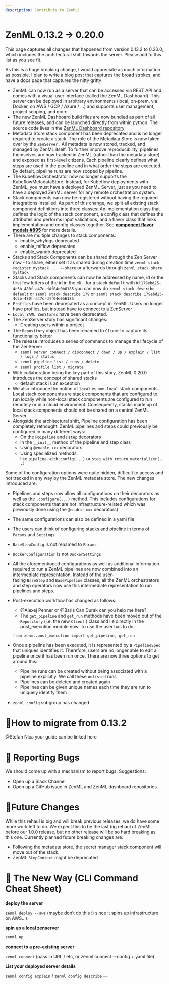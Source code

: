 ```yaml
---
description: Contribute to ZenML!
---
```


# ZenML 0.13.2 → 0.20.0

This page captures all changes that happened from version 0.13.2 to 0.20.0, which includes the architectural shift towards the server. Please add to this list as you see fit.

As this is a huge breaking change, I would appreciate as much information as possible. I plan to write a blog post that captures the broad strokes, and have a docs page that captures the nitty gritty

- ZenML can now run as a server that can be accessed via REST API and comes with a visual user interface (called the ZenML Dashboard). This server can be deployed in arbitrary environments (local, on-prem, via Docker, on AWS / GCP / Azure / ...) and supports user management, project scoping, and more.
- The new ZenML Dashboard build files are now bundled as part of all future releases, and can be launched directly from within python. The source code lives in the [ZenML Dashboard repository](https://github.com/zenml-io/zenml-ui)
- Metadata Store stack component has been deprecated and is no longer required to create a stack. The role of the Metadata Store is now taken over by the `ZenServer` . All metadata is now stored, tracked, and managed by ZenML itself. To further improve reproducibility, pipelines themselves are now tracked in ZenML (rather than the metadata store) and exposed as first-level citizens. Each pipeline clearly defines what steps are used in the pipeline and in what order the steps are executed. By default, pipeline runs are now scoped by pipeline.
- The KubeflowOrchestrator now no longer supports the KubeflowMetadataStore. Instead, for Kubeflow deployments with ZenML, you must have a deployed ZenML Server, just as you need to have a deployed ZenML server for any remote orchestration system.
- Stack components can now be registered without having the required integrations installed. As part of this change, we split all existing stack component definitions into three classes: An implementation class that defines the logic of the stack component, a config class that defines the attributes and performs input validations, and a flavor class that links implementation and config classes together. See **[component flavor models #895](https://github.com/zenml-io/zenml/pull/895)** for more details.
- There are multiple changes to stack components:
    - enable_whylogs deprecated
    - enable_mlflow deprecated
    - enable_wandb deprecated
- Stacks and Stack Components can be shared through the Zen Server now - to share, either set it as shared during creation time `zenml stack register mystack ... --share`  or afterwards through `zenml stack share mystack`
- Stacks and Stack components can now be addressed by name, id or the first few letters of the id in the cli - for a stack `default` with id `179ebd25-4c5b-480f-a47c-d4f04e0b6185`  you can now do `zenml stack describe default` or `zenml stack describe 179` or `zenml stack describe 179ebd25-4c5b-480f-a47c-d4f04e0b6185`
- `Profiles` have been deprecated as a concept in ZenML. Users no longer have profiles, but instead have to connect to a ZenServer
- `Local YAML ZenStores` have been deprecated.
- The ZenServer story has significant changes:
    - Creating users within a project
- The `Repository` object has been renamed to `Client` to capture its functionality better
- The release introduces a series of commands to manage the lifecycle of the ZenServer
    - `zenml server connect / disconnect / down / up / explain / list / logs / status`
    - `zenml pipeline list / runs / delete`
    - `zenml profile list / migrate`
- With collaboration being the key part of this story, ZenML 0.20.0 introduces the concept of shared stacks
    - default stack is an exception
- We also introduce the notion of `local` vs `non-local` stack components. Local stack components are stack components that are configured to run locally while non-local stack components are configured to run remotely or in a cloud environment. Consequently, stacks made up of local stack components should not be shared on a central ZenML Server.
- Alongside the architectural shift, Pipeline configuration has been completely rethought. ZenML pipelines and steps could previously be configured in many different ways:
    - On the `@pipeline` and `@step` decorators
    - In the `__init__` method of the pipeline and step class
    - Using `@enable_xxx` decorators
    - Using specialized methods like `pipeline.with_config(...)` or `step.with_return_materializer(...)`

Some of the configuration options were quite hidden, difficult to access and not tracked in any way by the ZenML metadata store. The new changes introduced are:

- Pipelines and steps now allow all configurations on their decorators as well as the `.configure(...)` method. This includes configurations for stack components that are not infrastructure-related which was previously done using the `@enable_xxx` decorators)
- The same configurations can also be defined in a yaml file
- The users can think of configuring stacks and pipeline in terms of `Params` and `Settings`
- `BaseStepConfig` is not renamed to `Params`
- `DockerConfiguration` is not `DockerSettings`

- All the aforementioned configurations as well as additional information required to run a ZenML pipelines are now combined into an intermediate representation. Instead of the user-facing `BaseStep` and `BasePipeline` classes, all the ZenML orchestrators and step operators now use this intermediate representation to run pipelines and steps.
- Post-execution workflow has changed as follows:
    - @Alexej Penner or @Baris Can Durak can you help me here?
    - The `get_pipeline` and `get_run` methods have been moved out of the `Repository` (i.e. the new `Client` ) class and lie directly in the post_execution module now. To use the user has to do:
    
    ```bash
    from zenml.post_execution import get_pipeline, get_run
    ```
    
- Once a pipeline has been executed, it is represented by a `PipelineSpec` that uniques identifies it. Therefore, users are no longer able to edit a pipeline once it has been run once. There are now three options to get around this:
    - Pipeline runs can be created without being associated with a pipeline explicitly: We call these `unlisted` runs
    - Pipelines can be deleted and created again
    - Pipelines can be given unique names each time they are run to uniquely identify them
- `zenml config` subgroup has changed

# 👣How to migrate from 0.13.2

@Stefan Nica your guide can be linked here

# 🐞 Reporting Bugs

We should come up with a mechanism to report bugs. Suggestions:

- Open up a Slack Channel
- Open up a GitHub issue in ZenML and ZenML dashboard repositories

# 📡Future Changes

While this rehaul is big and will break previous releases, we do have some more work left to do. We expect this to be the last big rehaul of ZenML before our 1.0.0 release, but no other release will be so hard breaking as this one. Currently planned future breaking changes are:

- Following the metadata store, the secret manager stack component will move out of the stack.
- ZenML `StepContext` might be deprecated

# 💾 The New Way (CLI Command Cheat Sheet)

**deploy the server**

`zenml deploy --aws` (maybe don’t do this :) since it spins up infrastructure on AWS…)

**spin up a local zenserver**

`zenml up`

**connect to a pre-existing server**

`zenml connect` (pass in URL / etc, or zenml connect --config + yaml file)

**List your deployed server details**

`zenml config explain` / `zenml config describe` —